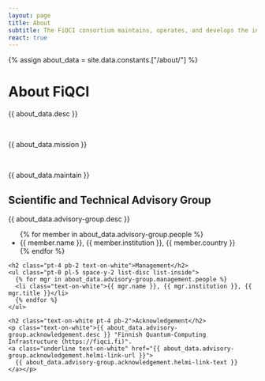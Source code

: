 ```yaml
---
layout: page
title: About
subtitle: The FiQCI consortium maintains, operates, and develops the infrastructure
react: true
---
```


{% assign about_data = site.data.constants.["/about/"] %}

<div class="mt-[24px] grid grid-cols-1 lg:grid lg:grid-cols-2 gap-8">
  <h1 class="text-3xl text-on-white font-bold col-span-1 lg:col-span-2">About FiQCI</h1>
  <div class="col-span-1 lg:mr-10">
    <p class="text-on-white">{{ about_data.desc }}</p>
    <br>
    <p class="text-on-white">{{ about_data.mission }}</p>
    <br>
    <p class="text-on-white">{{ about_data.maintain }}</p>
  </div>
  <div class="col-span-1 lg:ml-10">
    <h2 class="text-on-white pb-2">Scientific and Technical Advisory Group</h2>
    <p class="text-on-white">{{ about_data.advisory-group.desc }}</p>
    <ul class="pt-2 pl-5 space-y-2 list-disc list-inside">
      {% for member in about_data.advisory-group.people %}
      <li class="text-on-white">{{ member.name }}, {{ member.institution }}, {{ member.country }}</li>
      {% endfor %}
    </ul>

    <h2 class="pt-4 pb-2 text-on-white">Management</h2>
    <ul class="pt-0 pl-5 space-y-2 list-disc list-inside">
      {% for mgr in about_data.advisory-group.management.people %}
      <li class="text-on-white">{{ mgr.name }}, {{ mgr.institution }}, {{ mgr.title }}</li>
      {% endfor %}
    </ul>

    <h2 class="text-on-white pt-4 pb-2">Acknowledgement</h2>
    <p class="text-on-white">{{ about_data.advisory-group.acknowledgement.desc }} "Finnish Quantum-Computing Infrastructure (https://fiqci.fi)".
    <a class="underline text-on-white" href="{{ about_data.advisory-group.acknowledgement.helmi-link-url }}">
      {{ about_data.advisory-group.acknowledgement.helmi-link-text }}
    </a></p>
  </div>
</div>
